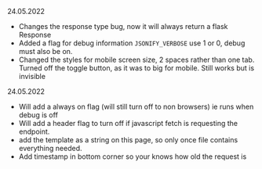 
24.05.2022

- Changes the response type bug, now it will always return a flask Response
- Added a flag for debug information `JSONIFY_VERBOSE` use 1 or 0, debug must also be on.
- Changed the styles for mobile screen size, 2 spaces rather than one tab. Turned off the toggle button, as it was to big for mobile. Still works but is invisible 

24.05.2022

- Will add a always on flag (will still turn off to non browsers) ie runs when debug is off
- Will add a header flag to turn off if javascript fetch is requesting the endpoint.
- add the template as a string on this page, so only once file contains everything needed.
- Add timestamp in bottom corner so your knows how old the request is